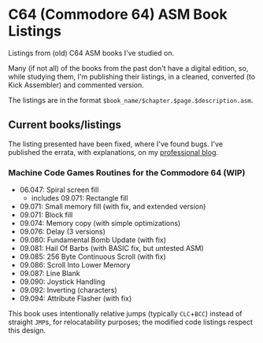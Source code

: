 # C64 (Commodore 64) ASM Book Listings

Listings from (old) C64 ASM books I've studied on.

Many (if not all) of the books from the past don't have a digital edition, so, while studying them, I'm publishing their listings, in a cleaned, converted (to Kick Assembler) and commented version.

The listings are in the format `$book_name/$chapter.$page.$description.asm`.

## Current books/listings

The listing presented have been fixed, where I've found bugs. I've published the errata, with explanations, on my [professional blog](https://saveriomiroddi.github.io/tag/retrocomputing/).

### Machine Code Games Routines for the Commodore 64 (WIP)

- 06.047: Spiral screen fill
  - includes 09.071: Rectangle fill
- 09.071: Small memory fill (with fix, and extended version)
- 09.071: Block fill
- 09.074: Memory copy (with simple optimizations)
- 09.076: Delay (3 versions)
- 09.080: Fundamental Bomb Update (with fix)
- 09.081: Hail Of Barbs (with BASIC fix, but untested ASM)
- 09.085: 256 Byte Continuous Scroll (with fix)
- 09.086: Scroll Into Lower Memory
- 09.087: Line Blank
- 09.090: Joystick Handling
- 09.092: Inverting (characters)
- 09.094: Attribute Flasher (with fix)

This book uses intentionally relative jumps (typically `CLC`+`BCC`) instead of straight `JMP`s, for relocatability purposes; the modified code listings respect this design.
